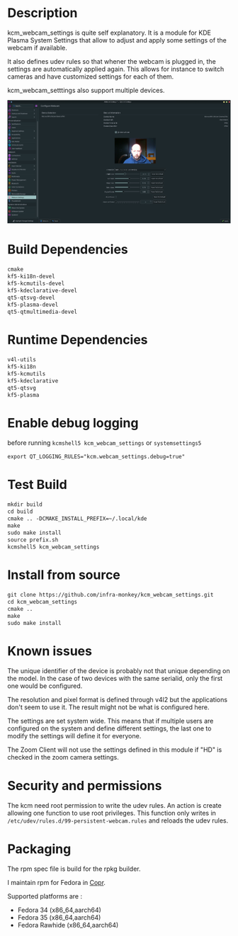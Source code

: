 # Description

kcm_webcam_settings is quite self explanatory. It is a module for KDE Plasma System Settings that allow to adjust and apply some settings of the webcam if available. 

It also defines udev rules so that whener the webcam is plugged in, the settings are automatically applied again. This allows for instance to switch cameras and have customized settings for each of them.

kcm_webcam_setttings also support multiple devices.

![Screenshot](/resources/screenshot_kcm_webcam_settings.png "Webcam Settings")


# Build Dependencies

    cmake
    kf5-ki18n-devel
    kf5-kcmutils-devel
    kf5-kdeclarative-devel
    qt5-qtsvg-devel
    kf5-plasma-devel
    qt5-qtmultimedia-devel

# Runtime Dependencies

    v4l-utils
    kf5-ki18n
    kf5-kcmutils
    kf5-kdeclarative
    qt5-qtsvg
    kf5-plasma

# Enable debug logging

before running `kcmshell5 kcm_webcam_settings` or `systemsettings5`

    export QT_LOGGING_RULES="kcm.webcam_settings.debug=true"


# Test Build

    mkdir build
    cd build
    cmake .. -DCMAKE_INSTALL_PREFIX=~/.local/kde
    make
    sudo make install
    source prefix.sh
    kcmshell5 kcm_webcam_settings

# Install from source

    git clone https://github.com/infra-monkey/kcm_webcam_settings.git
    cd kcm_webcam_settings
    cmake ..
    make
    sudo make install

# Known issues

The unique identifier of the device is probably not that unique depending on the model. In the case of two devices with the same serialid, only the first one would be configured.

The resolution and pixel format is defined through v4l2 but the applications don't seem to use it. The result might not be what is configured here.

The settings are set system wide. This means that if multiple users are configured on the system and define different settings, the last one to modify the settings will define it for everyone.

The Zoom Client will not use the settings defined in this module if "HD" is checked in the zoom camera settings.

# Security and permissions

The kcm need root permission to write the udev rules.
An action is create allowing one function to use root privileges. This function only writes in `/etc/udev/rules.d/99-persistent-webcam.rules` and reloads the udev rules.

# Packaging

The rpm spec file is build for the rpkg builder.

I maintain rpm for Fedora in [Copr](https://copr.fedorainfracloud.org/coprs/monkeybizness/kcm_webcam_settings/).

Supported platforms are :
- Fedora 34 (x86_64,aarch64)
- Fedora 35 (x86_64,aarch64)
- Fedora Rawhide (x86_64,aarch64)
